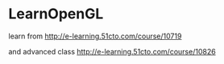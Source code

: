 # LearnOpenGL

learn from http://e-learning.51cto.com/course/10719

and advanced class http://e-learning.51cto.com/course/10826
